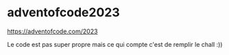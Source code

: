 # adventofcode2023

https://adventofcode.com/2023

Le code est pas super propre mais ce qui compte c'est de remplir le chall :))
